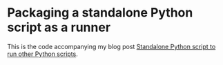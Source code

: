 # Packaging a standalone Python script as a runner

This is the code accompanying my blog post [Standalone Python script to run other Python scripts](https://alexandra-zaharia.github.io/posts/standalone-python-script-to-run-other-python-scripts).
